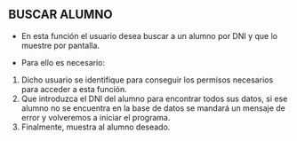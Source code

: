 **BUSCAR ALUMNO**
---
* En esta función el usuario desea buscar a un alumno por DNI y que lo muestre por pantalla.

* Para ello es necesario:
1. Dicho usuario se identifique para conseguir los permisos necesarios para acceder a esta función.
2. Que introduzca el DNI del alumno para encontrar todos sus datos, si ese alumno no se encuentra en la base de datos se mandará un mensaje de error y volveremos a iniciar el programa.
3. Finalmente, muestra al alumno deseado.

